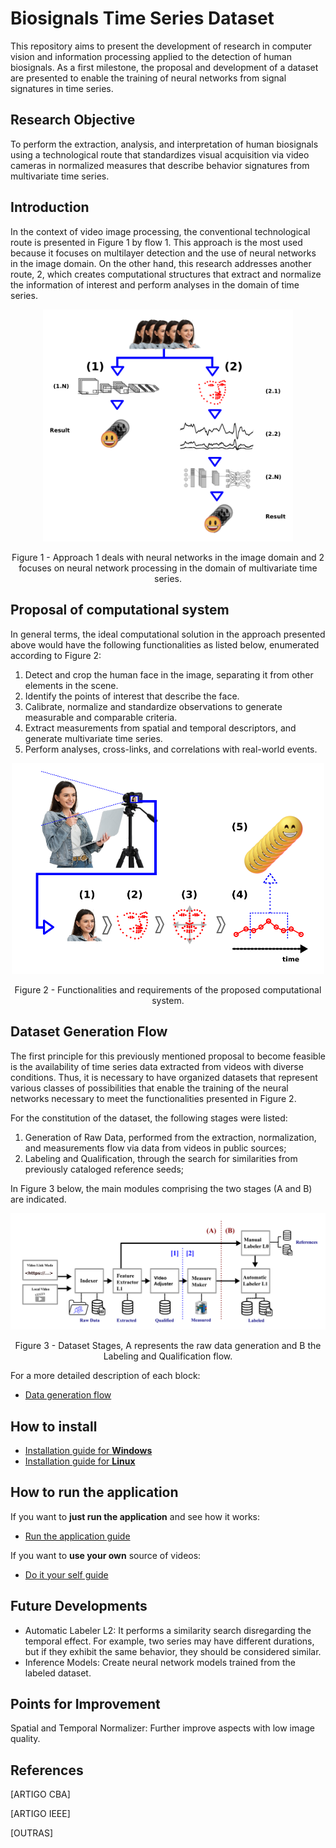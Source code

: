 # Biosignals Time Series Dataset

This repository aims to present the development of research in computer vision and information processing applied to the detection of human biosignals. As a first milestone, the proposal and development of a dataset are presented to enable the training of neural networks from signal signatures in time series.

## Research Objective

To perform the extraction, analysis, and interpretation of human biosignals using a technological route that standardizes visual acquisition via video cameras in normalized measures that describe behavior signatures from multivariate time series.

## Introduction

In the context of video image processing, the conventional technological route is presented in Figure 1 by flow 1. This approach is the most used because it focuses on multilayer detection and the use of neural networks in the image domain. On the other hand, this research addresses another route, 2, which creates computational structures that extract and normalize the information of interest and perform analyses in the domain of time series.

<div align="center">
  <img src="./images/README_imgs/rect7.png" alt="souza94" width="400"/>
  <p>Figure 1 - Approach 1 deals with neural networks in the image domain and 2 focuses on neural network processing in the domain of multivariate time series.</p>
</div>

## Proposal of computational system

In general terms, the ideal computational solution in the approach presented above would have the following functionalities as listed below, enumerated according to Figure 2:

1. Detect and crop the human face in the image, separating it from other elements in the scene.
2. Identify the points of interest that describe the face.
3. Calibrate, normalize and standardize observations to generate measurable and comparable criteria.
4. Extract measurements from spatial and temporal descriptors, and generate multivariate time series.
5. Perform analyses, cross-links, and correlations with real-world events.

<div align="center">
  <img src="./images/README_imgs/rect11.png" alt="souza1" width="500"/>
  <p>Figure 2 - Functionalities and requirements of the proposed computational system.</p>
</div>

## Dataset Generation Flow

The first principle for this previously mentioned proposal to become feasible is the availability of time series data extracted from videos with diverse conditions. Thus, it is necessary to have organized datasets that represent various classes of possibilities that enable the training of the neural networks necessary to meet the functionalities presented in Figure 2.

For the constitution of the dataset, the following stages were listed:

1. Generation of Raw Data, performed from the extraction, normalization, and measurements flow via data from videos in public sources;
2. Labeling and Qualification, through the search for similarities from previously cataloged reference seeds;

In Figure 3 below, the main modules comprising the two stages (A and B) are indicated.

<div align="center">
  <img src="./images/README_imgs/rect13.png" alt="souza2" width="650"/>
  <p>Figure 3 - Dataset Stages, A represents the raw data generation and B the Labeling and Qualification flow.</p>
</div>

For a more detailed description of each block:

- [Data generation flow](https://github.com/jomas007/biosignals-time-series-dataset/wiki/Blocks-Description)

## How to install

- [Installation guide for **Windows**](https://github.com/jomas007/biosignals-time-series-dataset/wiki/How-to-install#windows)
- [Installation guide for **Linux**](https://github.com/jomas007/biosignals-time-series-dataset/wiki/How-to-install#windows#linux)

## How to run the application

If you want to **just run the application** and see how it works:

- [Run the application guide](https://github.com/jomas007/biosignals-time-series-dataset/wiki/How-to-use#Run/\the\/application/\guide)

If you want to **use your own** source of videos:

- [Do it your self guide](https://github.com/jomas007/biosignals-time-series-dataset/wiki/How-to-use#Do/\it\/your/\self/\guide)

## Future Developments

- Automatic Labeler L2: It performs a similarity search disregarding the temporal effect. For example, two series may have different durations, but if they exhibit the same behavior, they should be considered similar.
- Inference Models: Create neural network models trained from the labeled dataset.

## Points for Improvement

Spatial and Temporal Normalizer: Further improve aspects with low image quality.

## References

[ARTIGO CBA]

[ARTIGO IEEE]

[OUTRAS]
